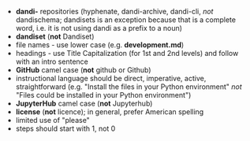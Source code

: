 
*	**dandi-** repositories (hyphenate, dandi-archive, dandi-cli, *not* dandischema; dandisets is an exception because that is a
complete word, i.e. it is not using dandi as a prefix to a noun)
*	**dandiset** (**not** Dandiset)
*	file names - use lower case (e.g. **development.md**)
*	headings - use Title Capitalization (for 1st and 2nd levels) and follow with an intro sentence
*	**GitHub** camel case (**not** github or Github)
*	instructional language should be direct, imperative, active, straightforward (e.g. "Install the files in your Python environment" *not* "Files could be installed in your Python environment")
*	**JupyterHub** camel case (**not** Jupyterhub)
*	**license** (**not** licence); in general, prefer American spelling
*	limited use of "please"
*	steps should start with 1, not 0
